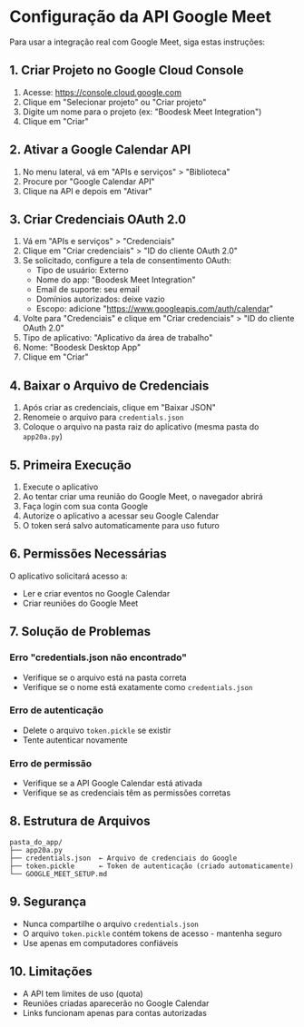 # Configuração da API Google Meet

Para usar a integração real com Google Meet, siga estas instruções:

## 1. Criar Projeto no Google Cloud Console

1. Acesse: https://console.cloud.google.com
2. Clique em "Selecionar projeto" ou "Criar projeto"
3. Digite um nome para o projeto (ex: "Boodesk Meet Integration")
4. Clique em "Criar"

## 2. Ativar a Google Calendar API

1. No menu lateral, vá em "APIs e serviços" > "Biblioteca"
2. Procure por "Google Calendar API"
3. Clique na API e depois em "Ativar"

## 3. Criar Credenciais OAuth 2.0

1. Vá em "APIs e serviços" > "Credenciais"
2. Clique em "Criar credenciais" > "ID do cliente OAuth 2.0"
3. Se solicitado, configure a tela de consentimento OAuth:
   - Tipo de usuário: Externo
   - Nome do app: "Boodesk Meet Integration"
   - Email de suporte: seu email
   - Domínios autorizados: deixe vazio
   - Escopo: adicione "https://www.googleapis.com/auth/calendar"
4. Volte para "Credenciais" e clique em "Criar credenciais" > "ID do cliente OAuth 2.0"
5. Tipo de aplicativo: "Aplicativo da área de trabalho"
6. Nome: "Boodesk Desktop App"
7. Clique em "Criar"

## 4. Baixar o Arquivo de Credenciais

1. Após criar as credenciais, clique em "Baixar JSON"
2. Renomeie o arquivo para `credentials.json`
3. Coloque o arquivo na pasta raiz do aplicativo (mesma pasta do `app20a.py`)

## 5. Primeira Execução

1. Execute o aplicativo
2. Ao tentar criar uma reunião do Google Meet, o navegador abrirá
3. Faça login com sua conta Google
4. Autorize o aplicativo a acessar seu Google Calendar
5. O token será salvo automaticamente para uso futuro

## 6. Permissões Necessárias

O aplicativo solicitará acesso a:
- Ler e criar eventos no Google Calendar
- Criar reuniões do Google Meet

## 7. Solução de Problemas

### Erro "credentials.json não encontrado"
- Verifique se o arquivo está na pasta correta
- Verifique se o nome está exatamente como `credentials.json`

### Erro de autenticação
- Delete o arquivo `token.pickle` se existir
- Tente autenticar novamente

### Erro de permissão
- Verifique se a API Google Calendar está ativada
- Verifique se as credenciais têm as permissões corretas

## 8. Estrutura de Arquivos

```
pasta_do_app/
├── app20a.py
├── credentials.json  ← Arquivo de credenciais do Google
├── token.pickle      ← Token de autenticação (criado automaticamente)
└── GOOGLE_MEET_SETUP.md
```

## 9. Segurança

- Nunca compartilhe o arquivo `credentials.json`
- O arquivo `token.pickle` contém tokens de acesso - mantenha seguro
- Use apenas em computadores confiáveis

## 10. Limitações

- A API tem limites de uso (quota)
- Reuniões criadas aparecerão no Google Calendar
- Links funcionam apenas para contas autorizadas






